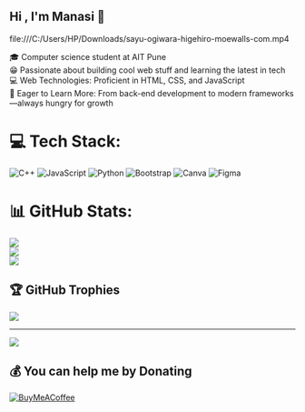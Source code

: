 ## Hi , I'm Manasi 🌟
file:///C:/Users/HP/Downloads/sayu-ogiwara-higehiro-moewalls-com.mp4

🎓 Computer science student at AIT Pune</br>
😁 Passionate about building cool web stuff and learning the latest in tech<br>
💻 Web Technologies: Proficient in HTML, CSS, and JavaScript<br>
🚀 Eager to Learn More: From back-end development to modern frameworks—always hungry for growth



# 💻 Tech Stack:
![C++](https://img.shields.io/badge/c++-%2300599C.svg?style=for-the-badge&logo=c%2B%2B&logoColor=white) ![JavaScript](https://img.shields.io/badge/javascript-%23323330.svg?style=for-the-badge&logo=javascript&logoColor=%23F7DF1E) ![Python](https://img.shields.io/badge/python-3670A0?style=for-the-badge&logo=python&logoColor=ffdd54) ![Bootstrap](https://img.shields.io/badge/bootstrap-%238511FA.svg?style=for-the-badge&logo=bootstrap&logoColor=white) ![Canva](https://img.shields.io/badge/Canva-%2300C4CC.svg?style=for-the-badge&logo=Canva&logoColor=white) ![Figma](https://img.shields.io/badge/figma-%23F24E1E.svg?style=for-the-badge&logo=figma&logoColor=white)
# 📊 GitHub Stats:
![](https://github-readme-stats.vercel.app/api?username=dhami200&theme=merko&hide_border=false&include_all_commits=false&count_private=false)<br/>
![](https://nirzak-streak-stats.vercel.app/?user=dhami200&theme=merko&hide_border=false)<br/>
![](https://github-readme-stats.vercel.app/api/top-langs/?username=dhami200&theme=merko&hide_border=false&include_all_commits=false&count_private=false&layout=compact)

## 🏆 GitHub Trophies
![](https://github-profile-trophy.vercel.app/?username=dhami200&theme=transparent&no-frame=true&no-bg=true&margin-w=4)

---
[![](https://visitcount.itsvg.in/api?id=dhami200&icon=0&color=11)](https://visitcount.itsvg.in)

  ## 💰 You can help me by Donating
  [![BuyMeACoffee](https://img.shields.io/badge/Buy%20Me%20a%20Coffee-ffdd00?style=for-the-badge&logo=buy-me-a-coffee&logoColor=black)](https://buymeacoffee.com/Aurora) 

  
<!-- Proudly created with GPRM ( https://gprm.itsvg.in ) -->
